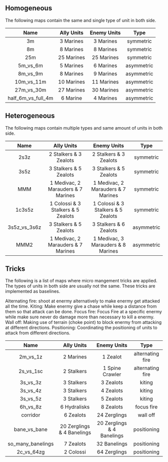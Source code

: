 ## Homogeneous

The following maps contain the same and single type of unit in both side.

| Name | Ally Units | Enemy Units | Type |
| :---: | :---: | :---: | :---:|
| 3m | 3 Marines | 3 Marines | symmetric |
| 8m | 8 Marines | 8 Marines | symmetric |
| 25m | 25 Marines | 25 Marines | symmetric |
| 5m_vs_6m | 5 Marines | 6 Marines | asymmetric |
| 8m_vs_9m  | 8 Marines | 9 Marines | asymmetric |
| 10m_vs_11m | 10 Marines | 11 Marines | asymmetric |
| 27m_vs_30m | 27 Marines | 30 Marines | asymmetric |
| half_6m_vs_full_4m | 6 Marine | 4 Marines | asymmetric|

## Heterogeneous

The following maps contain multiple types and same amount of units in both side.

| Name | Ally Units | Enemy Units | Type |
| :---: | :---: | :---: | :---:|
| 2s3z |  2 Stalkers & 3 Zealots |  2 Stalkers & 3 Zealots | symmetric |
| 3s5z |  3 Stalkers &  5 Zealots |  3 Stalkers &  5 Zealots | symmetric |
| MMM |  1 Medivac, 2 Marauders & 7 Marines | 1 Medivac, 2 Marauders & 7 Marines | symmetric |
| 1c3s5z | 1 Colossi & 3 Stalkers & 5 Zealots | 1 Colossi & 3 Stalkers & 5 Zealots | symmetric |
| 3s5z_vs_3s6z | 3 Stalkers & 5 Zealots | 3 Stalkers & 6 Zealots  | asymmetric |
| MMM2 |  1 Medivac, 2 Marauders & 7 Marines |  1 Medivac, 3 Marauders & 8 Marines | asymmetric |

## Tricks

The following is a list of maps where micro mangement tricks are applied. The types of units in both side are usually not the same. These tricks are implemented as baselines.

Alternating fire: shoot at enermy alternatively to make enermy get attacked all the time.
Kiting: Make enermy give a chase while keep a distance from them so that attack can be done.
Focus fire: Focus Fire at a specific enermy while make sure never do damage more than necessary to kill a enermy.
Wall off: Making use of terrain (choke point) to block enermy from attacking at different directions.
Positioning: Coordinating the positioning of units to attack from different directions.

| Name | Ally Units | Enemy Units | Type |
| :---: | :---: | :---: | :---:|
| 2m_vs_1z | 2 Marines | 1 Zealot | alternating fire |
| 2s_vs_1sc| 2 Stalkers  | 1 Spine Crawler | alternating fire |
| 3s_vs_3z | 3 Stalkers | 3 Zealots | kiting |
|  3s_vs_4z | 3 Stalkers | 4 Zealots | kiting |
| 3s_vs_5z | 3 Stalkers | 5 Zealots | kiting |
| 6h_vs_8z | 6 Hydralisks  | 8 Zealots | focus fire |
| corridor | 6 Zealots  | 24 Zerglings | wall off |
| bane_vs_bane | 20 Zerglings & 4 Banelings  | 20 Zerglings & 4 Banelings | positioning |
| so_many_banelings| 7 Zealots  | 32 Banelings | positioning |
| 2c_vs_64zg| 2 Colossi  | 64 Zerglings | positioning |
